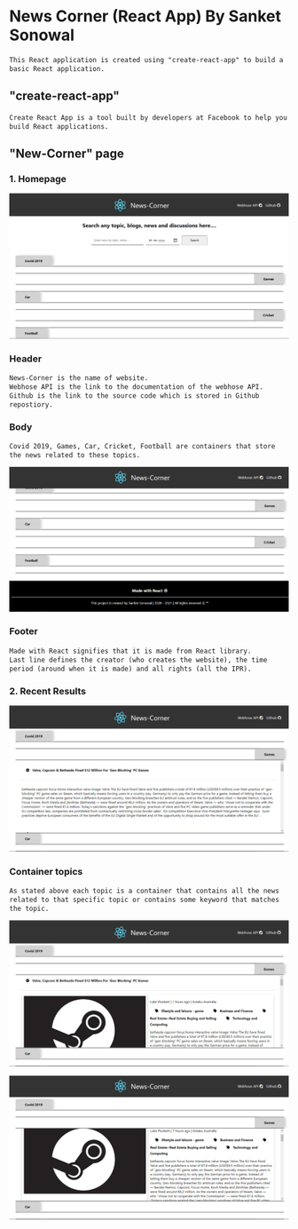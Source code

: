 # News Corner (React App) By Sanket Sonowal

    This React application is created using "create-react-app" to build a basic React application.

## "create-react-app"

    Create React App is a tool built by developers at Facebook to help you build React applications.

## "New-Corner" page

### 1. Homepage

![Homepage](pictures\Homepage1.png)

### Header

    News-Corner is the name of website.
    Webhose API is the link to the documentation of the webhose API.
    Github is the link to the source code which is stored in Github repostiory.

### Body

    Covid 2019, Games, Car, Cricket, Football are containers that store the news related to these topics.

![Homepage](pictures\Homepage2.png)

### Footer

    Made with React signifies that it is made from React library.
    Last line defines the creator (who creates the website), the time period (around when it is made) and all rights (all the IPR).

### 2. Recent Results

![Recent](pictures\Recent1.png)

### Container topics

    As stated above each topic is a container that contains all the news related to that specific topic or contains some keyword that matches the topic.

![Recent](pictures\Recent2.png)

![Recent](pictures\Recent3.png)